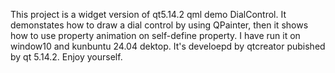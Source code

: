 This project is a widget version of qt5.14.2 qml demo DialControl. It demonstates how to draw a dial control by using QPainter, then it shows how to use property animation on self-define property. I have run it on window10 and kunbuntu 24.04 dektop. It's develoepd by qtcreator pubished by qt 5.14.2. Enjoy yourself.
